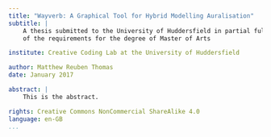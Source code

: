 ```yaml
---
title: "Wayverb: A Graphical Tool for Hybrid Modelling Auralisation"
subtitle: |
    A thesis submitted to the University of Huddersfield in partial fulfilment
    of the requirements for the degree of Master of Arts

institute: Creative Coding Lab at the University of Huddersfield

author: Matthew Reuben Thomas
date: January 2017

abstract: |
    This is the abstract.

rights: Creative Commons NonCommercial ShareAlike 4.0
language: en-GB
...
```

